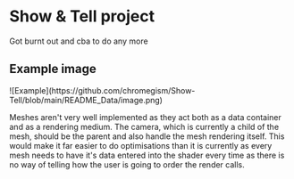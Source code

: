 <h1>Show & Tell project</h1>
<hbar>
<p>Got burnt out and cba to do any more</p>

<h2>Example image</h2>
![Example](https://github.com/chromegism/Show-Tell/blob/main/README_Data/image.png)

</br>
<p>Meshes aren't very well implemented as they act both as a data container and as a rendering medium. The camera, which is currently a child of the mesh, should be the parent and also handle the mesh rendering itself. This would make it far easier to do optimisations than it is currently as every mesh needs to have it's data entered into the shader every time as there is no way of telling how the user is going to order the render calls.</p>

